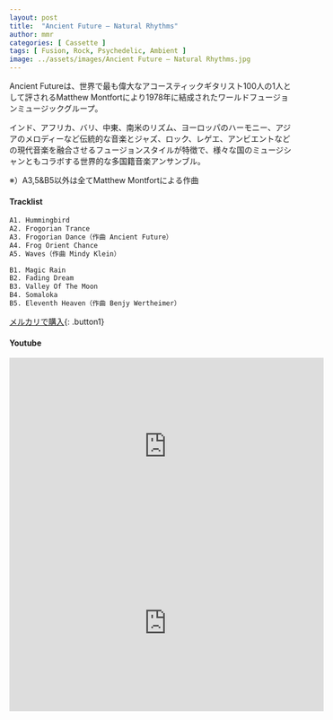 ```yaml
---
layout: post
title:  "Ancient Future – Natural Rhythms"
author: mmr
categories: [ Cassette ]
tags: [ Fusion, Rock, Psychedelic, Ambient ]
image: ../assets/images/Ancient Future – Natural Rhythms.jpg
---
```


Ancient Futureは、世界で最も偉大なアコースティックギタリスト100人の1人として評されるMatthew Montfortにより1978年に結成されたワールドフュージョンミュージックグループ。

インド、アフリカ、バリ、中東、南米のリズム、ヨーロッパのハーモニー、アジアのメロディーなど伝統的な音楽とジャズ、ロック、レゲエ、アンビエントなどの現代音楽を融合させるフュージョンスタイルが特徴で、様々な国のミュージシャンともコラボする世界的な多国籍音楽アンサンブル。

※）A3,5&B5以外は全てMatthew Montfortによる作曲

#### Tracklist
```md
A1. Hummingbird
A2. Frogorian Trance
A3. Frogorian Dance（作曲 Ancient Future）
A4. Frog Orient Chance
A5. Waves（作曲 Mindy Klein）

B1. Magic Rain
B2. Fading Dream
B3. Valley Of The Moon
B4. Somaloka
B5. Eleventh Heaven（作曲 Benjy Wertheimer）
```

[メルカリで購入](https://jp.mercari.com/item/m87379215136?afid=6142608987){: .button1}

#### Youtube 
<iframe width="560" height="315" src="https://www.youtube.com/embed/LWtGGKWfvu0?si=lWkGFQTN8gtNMAg-" title="YouTube video player" frameborder="0" allow="accelerometer; autoplay; clipboard-write; encrypted-media; gyroscope; picture-in-picture; web-share" referrerpolicy="strict-origin-when-cross-origin" allowfullscreen></iframe>

<iframe width="560" height="315" src="https://www.youtube.com/embed/g4czK9AZIag?si=G3w0nKa6R_qwsriL" title="YouTube video player" frameborder="0" allow="accelerometer; autoplay; clipboard-write; encrypted-media; gyroscope; picture-in-picture; web-share" referrerpolicy="strict-origin-when-cross-origin" allowfullscreen></iframe>
